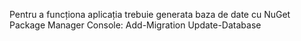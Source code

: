 Pentru a funcționa aplicația trebuie generata baza de date cu NuGet Package Manager Console: 
Add-Migration
Update-Database
